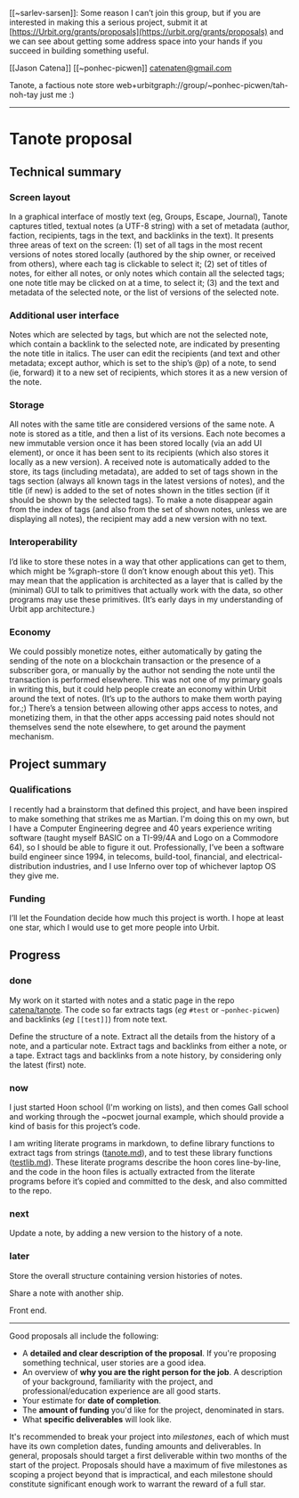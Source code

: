 [[~sarlev-sarsen]]: Some reason I can’t join this group, but if you are interested in making this a serious project, submit it at [https://Urbit.org/grants/proposals](https://urbit.org/grants/proposals) and we can see about getting some address space into your hands if you succeed in building something useful.

[[Jason Catena]]
[[~ponhec-picwen]]
[catenaten@gmail.com](mailto:catenaten@gmail.com)

Tanote, a factious note store
web+urbitgraph://group/~ponhec-picwen/tah-noh-tay
just me :)

---

# Tanote proposal

## Technical summary

### Screen layout

In a graphical interface of mostly text (eg, Groups, Escape, Journal), Tanote captures titled, textual notes (a UTF-8 string) with a set of metadata (author, faction, recipients, tags in the text, and backlinks in the text).  It presents three areas of text on the screen: (1) set of all tags in the most recent versions of notes stored locally (authored by the ship owner, or received from others), where each tag is clickable to select it; (2) set of titles of notes, for either all notes, or only notes which contain all the selected tags; one note title may be clicked on at a time, to select it; (3) and the text and metadata of the selected note, or the list of versions of the selected note.

### Additional user interface

Notes which are selected by tags, but which are not the selected note, which contain a backlink to the selected note, are indicated by presenting the note title in italics.  The user can edit the recipients (and text and other metadata; except author, which is set to the ship’s @p) of a note, to send (ie, forward) it to a new set of recipients, which stores it as a new version of the note.

### Storage

All notes with the same title are considered versions of the same note.  A note is stored as a title, and then a list of its versions.  Each note becomes a new immutable version once it has been stored locally (via an add UI element), or once it has been sent to its recipients (which also stores it locally as a new version).  A received note is automatically added to the store, its tags (including metadata), are added to set of tags shown in the tags section (always all known tags in the latest versions of notes), and the title (if new) is added to the set of notes shown in the titles section (if it should be shown by the selected tags).  To make a note disappear again from the index of tags (and also from the set of shown notes, unless we are displaying all notes), the recipient may add a new version with no text.

### Interoperability

I’d like to store these notes in a way that other applications can get to them, which might be %graph-store (I don’t know enough about this yet).  This may mean that the application is architected as a layer that is called by the (minimal) GUI to talk to primitives that actually work with the data, so other programs may use these primitives.  (It’s early days in my understanding of Urbit app architecture.)

### Economy

We could possibly monetize notes, either automatically by gating the sending of the note on a blockchain transaction or the presence of a subscriber gora, or manually by the author not sending the note until the transaction is performed elsewhere.  This was not one of my primary goals in writing this, but it could help people create an economy within Urbit around the text of notes.  (It’s up to the authors to make them worth paying for.;)  There’s a tension between allowing other apps access to notes, and monetizing them, in that the other apps accessing paid notes should not themselves send the note elsewhere, to get around the payment mechanism.

## Project summary

### Qualifications

I recently had a brainstorm that defined this project, and have been inspired to make something that strikes me as Martian.  I'm doing this on my own, but I have a Computer Engineering degree and 40 years experience writing software (taught myself BASIC on a TI-99/4A and Logo on a Commodore 64), so I should be able to figure it out.  Professionally, I’ve been a software build engineer since 1994, in telecoms, build-tool, financial, and electrical-distribution industries, and I use Inferno over top of whichever laptop OS they give me.

### Funding

I’ll let the Foundation decide how much this project is worth.  I hope at least one star, which I would use to get more people into Urbit.

## Progress

### done

My work on it started with notes and a static page in the repo [catena/tanote](https://github.com/catenate/tanote).  The code so far extracts tags (_eg_ `#test` or `~ponhec-picwen`) and backlinks (_eg_ `[[test]]`) from note text.

Define the structure of a note.  Extract all the details from the history of a note, and a particular note.  Extract tags and backlinks from either a note, or a tape.  Extract tags and backlinks from a note history, by considering only the latest (first) note.

### now

I just started Hoon school (I'm working on lists), and then comes Gall school and working through the ~pocwet journal example, which should provide a kind of basis for this project’s code.

I am writing literate programs in markdown, to define library functions to extract tags from strings ([tanote.md](https://github.com/catenate/tanote/blob/main/tanote/lib/tanote.md)), and to test these library functions ([testlib.md](https://github.com/catenate/tanote/blob/main/tanote/gen/testlib.md)).  These literate programs describe the hoon cores line-by-line, and the code in the hoon files is actually extracted from the literate programs before it’s copied and committed to the desk, and also committed to the repo.

### next

Update a note, by adding a new version to the history of a note.

### later

Store the overall structure containing version histories of notes.

Share a note with another ship.

Front end.

---

Good proposals all include the following:

-   A **detailed and clear description of the proposal**. If you're proposing something technical, user stories are a good idea.
-   An overview of **why you are the right person for the job**. A description of your background, familiarity with the project, and professional/education experience are all good starts.
-   Your estimate for **date of completion**.
-   The **amount of funding** you'd like for the project, denominated in stars.
-   What **specific deliverables** will look like.

It's recommended to break your project into _milestones_, each of which must have its own completion dates, funding amounts and deliverables. In general, proposals should target a first deliverable within two months of the start of the project. Proposals should have a maximum of five milestones as scoping a project beyond that is impractical, and each milestone should constitute significant enough work to warrant the reward of a full star.